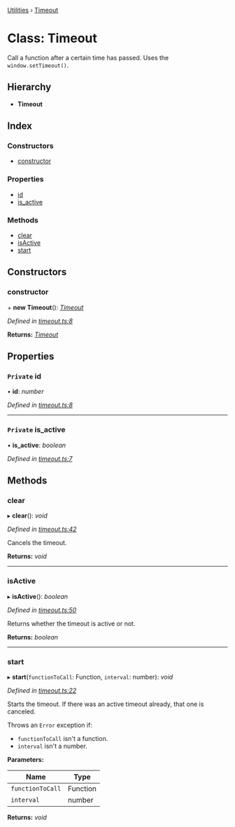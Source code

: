 [Utilities](../README.md) › [Timeout](timeout.md)

# Class: Timeout

Call a function after a certain time has passed. Uses the `window.setTimeout()`.

## Hierarchy

* **Timeout**

## Index

### Constructors

* [constructor](timeout.md#constructor)

### Properties

* [id](timeout.md#private-id)
* [is_active](timeout.md#private-is_active)

### Methods

* [clear](timeout.md#clear)
* [isActive](timeout.md#isactive)
* [start](timeout.md#start)

## Constructors

###  constructor

\+ **new Timeout**(): *[Timeout](timeout.md)*

*Defined in [timeout.ts:8](https://github.com/noobiept/utilities/blob/773a505/source/timeout.ts#L8)*

**Returns:** *[Timeout](timeout.md)*

## Properties

### `Private` id

• **id**: *number*

*Defined in [timeout.ts:8](https://github.com/noobiept/utilities/blob/773a505/source/timeout.ts#L8)*

___

### `Private` is_active

• **is_active**: *boolean*

*Defined in [timeout.ts:7](https://github.com/noobiept/utilities/blob/773a505/source/timeout.ts#L7)*

## Methods

###  clear

▸ **clear**(): *void*

*Defined in [timeout.ts:42](https://github.com/noobiept/utilities/blob/773a505/source/timeout.ts#L42)*

Cancels the timeout.

**Returns:** *void*

___

###  isActive

▸ **isActive**(): *boolean*

*Defined in [timeout.ts:50](https://github.com/noobiept/utilities/blob/773a505/source/timeout.ts#L50)*

Returns whether the timeout is active or not.

**Returns:** *boolean*

___

###  start

▸ **start**(`functionToCall`: Function, `interval`: number): *void*

*Defined in [timeout.ts:22](https://github.com/noobiept/utilities/blob/773a505/source/timeout.ts#L22)*

Starts the timeout. If there was an active timeout already, that one is canceled.

Throws an `Error` exception if:
- `functionToCall` isn't a function.
- `interval` isn't a number.

**Parameters:**

Name | Type |
------ | ------ |
`functionToCall` | Function |
`interval` | number |

**Returns:** *void*
